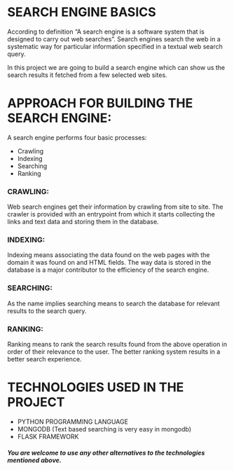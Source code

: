 # **SEARCH ENGINE BASICS**

According to definition “A search engine is a software system that is designed to carry out web searches”. Search engines search the web in a systematic way  for particular information specified in a textual web search query.

In this project we are going to build a search engine which can show us the search results it fetched from a few selected web sites.

# **APPROACH FOR BUILDING THE SEARCH ENGINE:** 

A search engine performs four basic processes:
- Crawling
- Indexing 
- Searching
- Ranking

### CRAWLING:
Web search engines get their information by crawling from site to site. The crawler is provided with an entrypoint from which it starts collecting the links and text data and storing them in the database.

### INDEXING:
Indexing means associating the data found on the web pages with the domain it was found on and HTML fields.
The way data is stored in the database is a major contributor to the efficiency of the search engine.

### SEARCHING:
As the name implies searching means to search the database for relevant results to the search query.

### RANKING:
Ranking means to rank the search results found from the above operation in order of their relevance to the user. The better ranking system results in a better search experience.


# **TECHNOLOGIES USED IN THE PROJECT**
- PYTHON PROGRAMMING LANGUAGE
- MONGODB (Text based searching is very easy in mongodb)
- FLASK FRAMEWORK

##### You are welcome to use any other alternatives to the technologies mentioned above.


